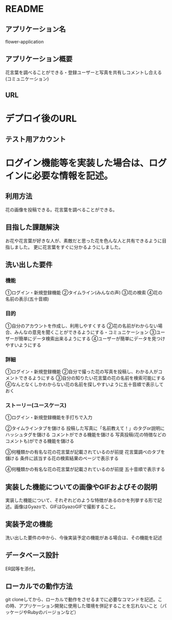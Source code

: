 # README

## アプリケーション名
flower-application

## アプリケーション概要
花言葉を調べることができる・登録ユーザーと写真を共有しコメントし合える(コミュニケーション)

## URL
# デプロイ後のURL

## テスト用アカウント
# ログイン機能等を実装した場合は、ログインに必要な情報を記述。

## 利用方法	
花の画像を投稿できる。花言葉を調べることができる。

## 目指した課題解決
お花や花言葉が好きな人が、素敵だと思った花を色んな人と共有できるように目指しました。
更に花言葉をすぐに分かるようにしました。

## 洗い出した要件
### 機能
①ログイン・新規登録機能
②タイムライン(みんなの声)
③花の検索
④花の名前の表示(五十音順)

### 目的
①自分のアカウントを作成し、利用しやすくする
②花の名前がわからない場合、みんなの意見を聞くことができるようにする・コミュニケーション
③ユーザーが簡単にデータ検索出来るようにする
④ユーザーが簡単にデータを見つけやすいようにする

### 詳細
①ログイン・新規登録機能
②自分で撮った花の写真を投稿し、わかる人がコメントできるようにする
③自分の知りたい花言葉の花の名前を検索可能にする
④なんとなくしかわからない花の名前を探しやすいように五十音順で表示しておく

### ストーリー(ユースケース)
①ログイン・新規登録機能を手打ちで入力

②タイムラインタブを儲ける
投稿した写真に「名前教えて！」のタグor説明にハッシュタグを儲ける
コメントができる機能を儲ける
写真投稿(花の特徴などのコメントも)ができる機能を儲ける

③何種類かの有名な花の花言葉が記載されているのが前提
花言葉調べのタブを儲ける
条件に該当する花の検索結果のページで表示する

④何種類かの有名な花の花言葉が記載されているのが前提
五十音順で表示する


## 実装した機能についての画像やGIFおよびその説明
実装した機能について、それぞれどのような特徴があるのかを列挙する形で記述。画像はGyazoで、GIFはGyazoGIFで撮影すること。

## 実装予定の機能
洗い出した要件の中から、今後実装予定の機能がある場合は、その機能を記述

## データベース設計
ER図等を添付。

## ローカルでの動作方法
git cloneしてから、ローカルで動作をさせるまでに必要なコマンドを記述。この時、アプリケーション開発に使用した環境を併記することを忘れないこと（パッケージやRubyのバージョンなど）
